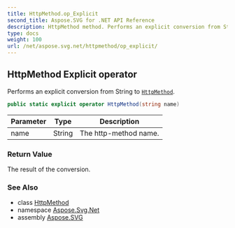 ```yaml
---
title: HttpMethod.op_Explicit
second_title: Aspose.SVG for .NET API Reference
description: HttpMethod method. Performs an explicit conversion from String to HttpMethod
type: docs
weight: 100
url: /net/aspose.svg.net/httpmethod/op_explicit/
---
```

## HttpMethod Explicit operator

Performs an explicit conversion from String to [`HttpMethod`](../).

```csharp
public static explicit operator HttpMethod(string name)
```

| Parameter | Type | Description |
| --- | --- | --- |
| name | String | The http-method name. |

### Return Value

The result of the conversion.

### See Also

* class [HttpMethod](../)
* namespace [Aspose.Svg.Net](../../httpmethod/)
* assembly [Aspose.SVG](../../../)
